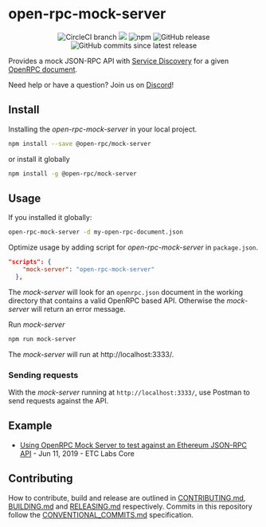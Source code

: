 # open-rpc-mock-server

<center>
  <span>
    <img alt="CircleCI branch" src="https://img.shields.io/circleci/project/github/open-rpc/mock-server/master.svg">
    <img src="https://codecov.io/gh/open-rpc/mock-server/branch/master/graph/badge.svg" />
    <img alt="npm" src="https://img.shields.io/npm/dt/@open-rpc/mock-server.svg" />
    <img alt="GitHub release" src="https://img.shields.io/github/release/open-rpc/mock-server.svg" />
    <img alt="GitHub commits since latest release" src="https://img.shields.io/github/commits-since/open-rpc/mock-server/latest.svg" />
  </span>
</center>

Provides a mock JSON-RPC API with [Service Discovery](https://github.com/open-rpc/spec#service-discovery-method) for a given [OpenRPC document](https://github.com/open-rpc/spec#openrpc-document).

Need help or have a question? Join us on [Discord](https://discord.gg/gREUKuF)!

## Install

Installing the _open-rpc-mock-server_ in your local project.

```bash
npm install --save @open-rpc/mock-server
```

or install it globally

```bash
npm install -g @open-rpc/mock-server
```

## Usage

If you installed it globally:
```bash
open-rpc-mock-server -d my-open-rpc-document.json
```

Optimize usage by adding script for _open-rpc-mock-server_ in `package.json`.

```json
"scripts": {
    "mock-server": "open-rpc-mock-server"
  },
```

The _mock-server_ will look for an `openrpc.json` document in the working directory that contains a valid OpenRPC based API. Otherwise the _mock-server_ will return an error message.

Run _mock-server_

```bash
npm run mock-server
```

The _mock-server_ will run at  http://localhost:3333/.

### Sending requests

With the _mock-server_ running at `http://localhost:3333/`, use Postman to send requests against the API.

## Example 

- [Using OpenRPC Mock Server to test against an Ethereum JSON-RPC API](https://medium.com/etclabscore/using-openrpc-mock-server-to-test-against-an-ethereum-json-rpc-api-50b86b6d02d6) - Jun 11, 2019 - ETC Labs Core

## Contributing

How to contribute, build and release are outlined in [CONTRIBUTING.md](CONTRIBUTING.md), [BUILDING.md](BUILDING.md) and [RELEASING.md](RELEASING.md) respectively. Commits in this repository follow the [CONVENTIONAL_COMMITS.md](CONVENTIONAL_COMMITS.md) specification.

